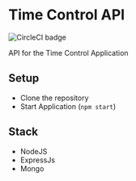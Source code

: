 # Time Control API
![CircleCI badge](https://circleci.com/gh/caiquecastro/time-control-api.png)

API for the Time Control Application

## Setup

- Clone the repository
- Start Application (`npm start`)


## Stack

* NodeJS
* ExpressJs
* Mongo
